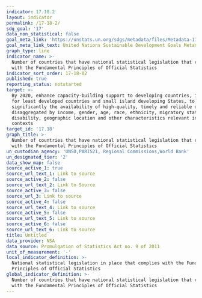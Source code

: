 ```yaml
---
indicator: 17.18.2
layout: indicator
permalink: /17-18-2/
sdg_goal: '17'
data_non_statistical: false
goal_meta_link: 'https://unstats.un.org/sdgs/metadata/files/Metadata-17-18-02.pdf'
goal_meta_link_text: United Nations Sustainable Development Goals Metadata (pdf 468kB)
graph_type: line
indicator_name: >-
  Number of countries that have national statistical legislation that complies
  with the Fundamental Principles of Official Statistics
indicator_sort_order: 17-18-02
published: true
reporting_status: notstarted
target: >-
  By 2020, enhance capacity-building support to developing countries, including
  for least developed countries and small island developing States, to increase
  significantly the availability of high-quality, timely and reliable data
  disaggregated by income, gender, age, race, ethnicity, migratory status,
  disability, geographic location and other characteristics relevant in national
  contexts
target_id: '17.18'
graph_title: >-
  Number of countries that have national statistical legislation that complies
  with the Fundamental Principles of Official Statistics
un_custodian_agency: 'UNSD,PARIS21, Regional Commissions,World Bank'
un_designated_tier: '2'
data_show_map: false
source_active_1: true
source_url_text_1: Link to source
source_active_2: false
source_url_text_2: Link to Source
source_active_3: false
source_url_3: Link to source
source_active_4: false
source_url_text_4: Link to source
source_active_5: false
source_url_text_5: Link to source
source_active_6: false
source_url_text_6: Link to source
title: Untitled
data_provider: NSA
data_source: Promulgation of Statistics Act no. 9 of 2011
unit_of_measurement: '-'
local_indicator_definition: >-
  National statistical legislation in place that complies with the Fundamental
  Principles of Official Statistics
global_indicator_definition: >-
  Number of countries that have national statistical legislation that complies
  with the Fundamental Principles of Official Statistics
---
```

